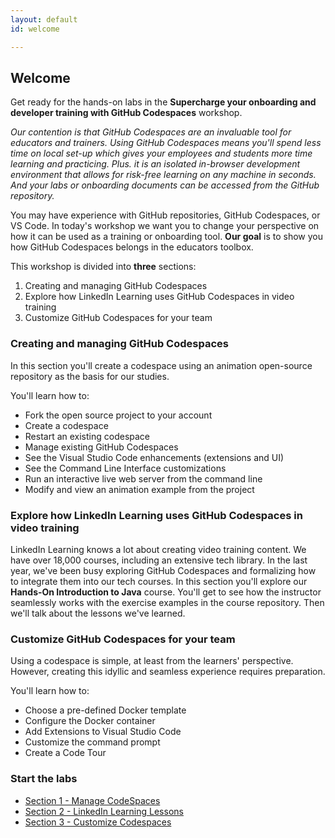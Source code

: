 ```yaml
---
layout: default
id: welcome

---
```

   

## Welcome
Get ready for the hands-on labs in the **Supercharge your onboarding and developer training with GitHub Codespaces** workshop. 

*Our contention is that GitHub Codespaces are an invaluable tool for educators and trainers. Using GitHub Codespaces means you'll spend less time on local set-up which gives your employees and students more time learning and practicing. Plus. it is an isolated in-browser development environment that allows for risk-free learning on any machine in seconds. And your labs or onboarding documents can be accessed from the GitHub repository.*

You may have experience with GitHub repositories, GitHub Codespaces, or VS Code. In today's workshop we want you to change your perspective on how it can be used as a training or onboarding tool.
**Our goal** is to show you how GitHub Codespaces belongs in the educators toolbox. 

This workshop is divided into **three** sections:

1. Creating and managing GitHub Codespaces
2. Explore how LinkedIn Learning uses GitHub Codespaces in video training
3. Customize GitHub Codespaces for your team

### Creating and managing GitHub Codespaces

In this section you'll create a codespace using an animation open-source repository as the basis for our studies.

You'll learn how to:

* Fork the open source project to your account
* Create a codespace
* Restart an existing codespace
* Manage existing GitHub Codespaces
* See the Visual Studio Code enhancements (extensions and UI)
* See the Command Line Interface customizations
* Run an interactive live web server from the command line
* Modify and view an animation example from the project

###	Explore how LinkedIn Learning uses GitHub Codespaces in video training

LinkedIn Learning knows a lot about creating video training content. We have over 18,000 courses, including an extensive tech library. In the last year, we've been busy exploring GitHub Codespaces and formalizing how to integrate them into our tech courses. In this section you'll explore our **Hands-On Introduction to Java** course. You'll get to see how the instructor seamlessly works with the exercise examples in the course repository. Then we'll talk about the lessons we've learned.

### Customize GitHub Codespaces for your team

Using a codespace is simple, at least from the learners' perspective. However, creating this idyllic and seamless experience requires preparation.

You'll learn how to:

* Choose a pre-defined Docker template
* Configure the Docker container
* Add Extensions to Visual Studio Code
* Customize the command prompt
* Create a Code Tour

### Start the labs

* <a href="walt/">Section 1 - Manage CodeSpaces</a>
* <a href="morten/">Section 2 - LinkedIn Learning Lessons</a>
* <a href="ray/">Section 3 - Customize Codespaces</a>
